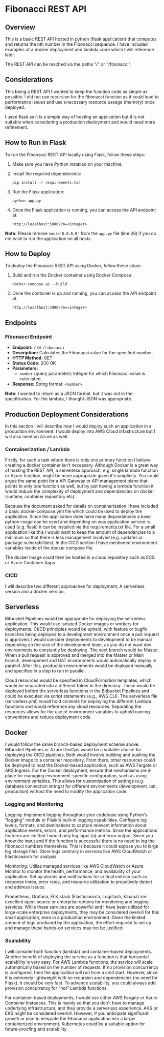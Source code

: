 # Fibonacci REST API

## Overview
This is a basic REST API hosted in python (flask application) that computes and returns the nth number in the Fibonacci sequence. 
I have included examples of a docker deployment and lambda code which I will reference later. 

The REST API can be reached via the paths "/" or "/fibonacci".

## Considerations
This being a REST API I wanted to keep the function code as simple as possible. 
I did not use recursion for the fibonacci function as it could lead to performance issues and use unecessary resource useage (memory) once deployed. 

I used flask as it is a simple way of hosting an application but it is not suitable when considering a production deployment and would need more refinement.

## How to Run in Flask
To run the Fibonacci REST API locally using Flask, follow these steps:

1. Make sure you have Python installed on your machine.

2. Install the required dependencies:

    ```pip install -r requirements.txt```

3. Run the Flask application:

    ```python app.py```
    
4. Once the Flask application is running, you can access the API endpoint at:

    ```http://localhost:5000/?n=<integer>```

**Note:** Please remove `host='0.0.0.0'` from the `app.py` file (line 26) if you do not wish to run the application on all hosts.
    
## How to Deploy
To deploy the Fibonacci REST API using Docker, follow these steps:

1. Build and run the Docker container using Docker Compose:

    ```docker-compose up --build```

2. Once the container is up and running, you can access the API endpoint at:

    ```http://localhost:3000/?n=<integer>```

## Endpoints

### Fibonacci Endpoint
- **Endpoint:** `/` or `/fibonacci`
- **Description:** Calculates the Fibonacci value for the specified number.
- **HTTP Method:** GET
- **Status Code:** 200 OK
- **Parameters:**
  - `number` (query parameter): Integer for which Fibonacci value is calculated.
- **Response:** String format: `<number>`

**Note:** I wanted to return as a JSON format, but it was not in the specification. For the lambda, I thought JSON was appropriate.

## Production Deployment Considerations

In this section I will describe how I would deploy such an application in a production environment. I would deploy into AWS Cloud infastructure but I will also mention Azure as well.

### Containerization / Lambda

Firstly, for such a task where there is only one primary function I believe creating a docker container isn't necessary. Although Docker is a great way of hosting the REST API, a serverless approach, e.g. single lambda function or Azure function, might be more appropriate given it's simplicity. You could argue the same point for a API Gateway or API management plane that points to only one function as well, but by just having a lambda function it would reduce the complexity of deployment and dependancies on docker (runtime, container repository etc). 

Because the document asked for details on containerization I have included a basic docker-compose.yml file which could be used to deploy the application. Since the application does have many depandancies a base python image can be used and depending on was application service is used (e.g. flask) it can be installed via the requirements.txt file. For a small application like this I would want to keep the amount of dependancies to a minimum so that there is less management involved (e.g. updates or package vulnerabilities). In the CICD section I have mentioned environment variables inside of the docker compose file. 

The docker image could then be hosted in a cloud repository such as ECS or Azure Container Apps.

### CICD 

I will describe two different approaches for deployment; A serverless version and a docker version.

## Serverless

Bitbucket Pipelines would be appropriate for deploying the serverless application. This would use isolated Docker images or workers for deployments. CI/CD principles would be upheld, with feature or bugfix branches being deployed to a development environment once a pull request is approved. I would consider deployments to development to be manual depending on the size of the development team, as you do not want dev environments to constantly be deploying. The next branch would be Master. When a pull request is approved and merged into the Master or Main branch, development and UAT environments would automatically deploy in parallel. After this, production environments would be deployed manually and specified in a step to run in parallel.

Cloud resources would be specified in CloudFormation templates, which would be separated into a different folder in the directory. These would be deployed before the serverless functions in the Bitbucket Pipelines and could be executed via script statements (e.g., AWS CLI). The serverless file (serverless.yml) would hold contents for deploying the different Lambda functions and would reference any cloud resources. Separating the resources allows for the use of environment variables to uphold naming conventions and reduce deployment code.

## Docker

I would follow the same branch-based deployment scheme above. Bitbucket Pipelines or Azure DevOps would be a suitable choice for deploying the CICD pipelines. Both would involve building and pushing the Docker image to a container repository. From there, other resources could be deployed to host the Docker-based application, such as AWS Fargate or AKS Ingress. For the Docker deployment, ensure that mechanisms are in place for managing environment-specific configuration, such as using environment variables. This allows for customization of settings (e.g. database connection strings) for different environments (development, uat, production) without the need to modify the application code.

### Logging and Monitoring

Logging: Implement logging throughout your codebase using Python's "logging" module or Flask's built-in logging capabilities. Configure log levels, formats, and destinations to capture relevant information about application events, errors, and performance metrics. Since the applications features are limitted I would only log input (n) and error output. Since you know the input and if the function is successful there is no need to log the fibonacci numbers themselves. This is because it could expose you to large log storage files. Store logs centrally in services like AWS CloudWatch or Elasticsearch for analysis.

Monitoring: Utilize managed services like AWS CloudWatch or Azure Monitor to monitor the health, performance, and availability of your application. Set up alarms and notifications for critical metrics such as response times, error rates, and resource utilization to proactively detect and address issues. 

Prometheus, Grafana, ELK stack (Elasticsearch, Logstash, Kibana) are excellent open-source or enterprise options for monitoring and logging services. While these services are powerful and I have been utilized for large-scale enterprise deployments, they may be considered overkill for this small application, even in a production environment. Given the limited amount of logs produced by the application, the effort required to set up and manage these hands-on services may not be justified.

### Scalability

I will consider both function (lambda) and container-based deployments. Another benefit of deploying the service as a function is that horizontal scalability is very easy. For AWS Lambda functions, the service will scale automatically based on the number of requests. If no provision concurrency is configured, then the application will run from a cold start. However, since it is extremely lightweight with no recursion and dependencies (no need for Flask), it should be very fast. To advance scalability, you could always add provision concurrency for "hot" Lambda functions.

For container-based deployments, I would use either AWS Fargate or Azure Container Instances. This is mainly so that you don't have to manage underlying infrastructure, and they provide a serverless experience. AKS or EKS might be considered overkill. However, if you anticipate significant growth or plan to integrate the Fibonacci application into a larger containerized environment, Kubernetes could be a suitable option for future-proofing and scalability.


